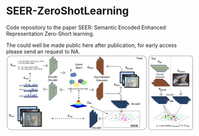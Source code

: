 # SEER-ZeroShotLearning
Code repository to the paper SEER: Semantic Encoded Enhanced Representation Zero-Short learning. 

The could well be made public here after publication, for early access please send an request to NA.
![Our proposed architecture](./figures/architecture.png)
